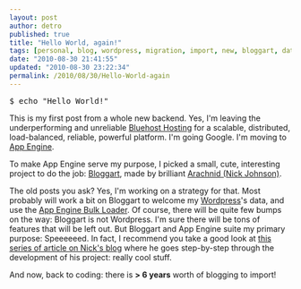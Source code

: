 ```yaml
---
layout: post
author: detro
published: true
title: "Hello World, again!"
tags: [personal, blog, wordpress, migration, import, new, bloggart, data, appengine]
date: "2010-08-30 21:41:55"
updated: "2010-08-30 23:22:34"
permalink: /2010/08/30/Hello-World-again
---
```


<pre class="prettyprint">
$ echo "Hello World!"
</pre>
<p>
This is my first post from a whole new backend. Yes, I'm leaving the underperforming and unreliable <a href="https://www.bluehost.com/" target="_blank">Bluehost Hosting</a> for a scalable, distributed, load-balanced, reliable, powerful platform. I'm going Google. I'm moving to <a href="http://code.google.com/appengine/" target="_blank">App Engine</a>.
</p>
<p>
To make App Engine serve my purpose, I picked a small, cute, interesting project to do the job: <a href="http://github.com/Arachnid/bloggart" target=_blank">Bloggart</a>, made by brilliant <a href="http://blog.notdot.net/" target="_blank">Arachnid (Nick Johnson)</a>.
</p>
<p>
The old posts you ask? Yes, I'm working on a strategy for that. Most probably will work a bit on Bloggart to welcome my <a href="http://wordpress.org/" target="_blank">Wordpress</a>'s data, and use the <a href="http://code.google.com/appengine/docs/python/tools/uploadingdata.html" target="_blank">App Engine Bulk Loader</a>.
Of course, there will be quite few bumps on the way: Bloggart is not Wordpress. I'm sure there will be tons of features that will be left out. But Bloggart and App Engine suite my primary purpose: Speeeeeed. In fact, I recommend you take a good look at <a href="http://blog.notdot.net/2009/10/Writing-a-blog-system-on-App-Engine" target="_blank">this series of article on Nick's blog</a> where he goes step-by-step through the development of his project: really cool stuff.
</p>
<p>
And now, back to coding: there is <strong>&gt; 6 years</strong> worth of blogging to import!
</p>
